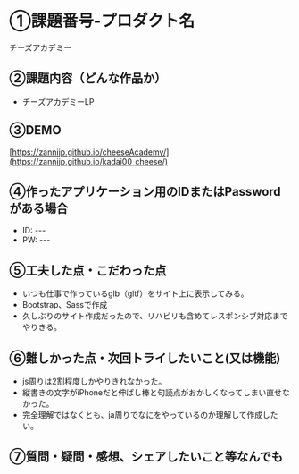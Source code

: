 # ①課題番号-プロダクト名

チーズアカデミー

## ②課題内容（どんな作品か）

- チーズアカデミーLP

## ③DEMO

[https://zannijp.github.io/cheeseAcademy/](https://zannijp.github.io/kadai00_cheese/)

## ④作ったアプリケーション用のIDまたはPasswordがある場合

- ID: ---
- PW: ---

## ⑤工夫した点・こだわった点

- いつも仕事で作っているglb（gltf）をサイト上に表示してみる。
- Bootstrap、Sassで作成
- 久しぶりのサイト作成だったので、リハビリも含めてレスポンシブ対応までやりきる。

## ⑥難しかった点・次回トライしたいこと(又は機能)

- js周りは2割程度しかやりきれなかった。
- 縦書きの文字がiPhoneだと伸ばし棒と句読点がおかしくなってしまい直せなかった。
- 完全理解ではなくとも、ja周りでなにをやっているのか理解して作成したい。

## ⑦質問・疑問・感想、シェアしたいこと等なんでも

